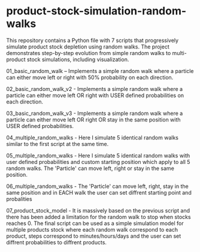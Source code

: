 # product-stock-simulation-random-walks
This repository contains a Python file with 7 scripts that progressively simulate product stock depletion using random walks.
The project demonstrates step-by-step evolution from simple random walks to multi-product stock simulations, including visualization.

01_basic_random_walk – Implements a simple random walk where a particle can either move left or right with 50% probability on each direction.

02_basic_random_walk_v2 - Implements a simple random walk where a particle can either move left OR right with USER defined probabilities on each direction.

03_basic_random_walk_v3 - Implements a simple random walk where a particle can either move left OR right OR stay in the same position with USER defined probabilities.

04_multiple_random_walks - Here I simulate 5 identical random walks similar to the first script at the same time.

05_multiple_random_walks - Here I simulate 5 identical random walks with user defined probabilities and custom starting position which apply to all 5 random walks. The 'Particle' can move left, right or stay in the same position.

06_multiple_random_walks - The 'Particle' can move left, right, stay in the same position and in EACH walk the user can set diffrent starting point and probalities

07_product_stock_model - It is massively based on the previous script and there has been added a limitation for the random walk to stop when stocks reaches 0. The final script can be used as a simple simulation model for multiple products stock where each random walk correspond to each product, steps correspond to minutes/hours/days and the user can set diffrent probabilities to diffrent products.
